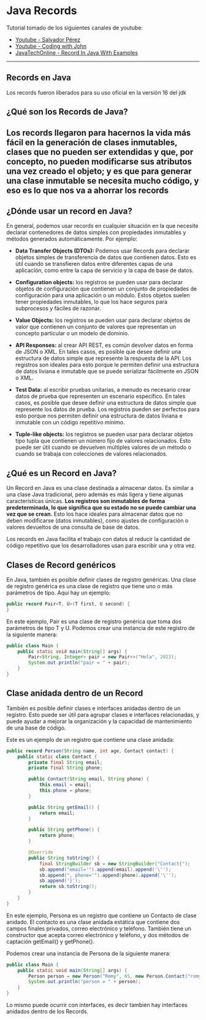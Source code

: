# Java Records

Tutorial tomado de los siguientes canales de youtube:

- [Youtube - Salvador Pérez](https://www.youtube.com/watch?v=j-bPnCqFh2o)
- [Youtube - Coding with John](https://www.youtube.com/watch?v=gJ9DYC-jswo)
- [JavaTechOnline - Record In Java With Examples](https://javatechonline.com/record-in-java-with-examples/?fbclid=IwAR0jI5adERsHqUCaGANqcrRYg_yxHh9fvkq9_p_RaoWhpj5LqgOCxz7j-aE)

---

## Records en Java

Los records fueron liberados para su uso oficial en la versión 16 del jdk

## ¿Qué son los Records de Java?

Los records llegaron para hacernos la vida más fácil en la generación de clases
**inmutables**, clases que no pueden ser extendidas y que, por concepto, no pueden
modificarse sus atributos una vez creado el objeto; y es que para generar una
clase inmutable se necesita mucho código, y eso es lo que nos va a ahorrar los **records**
---

## ¿Dónde usar un record en Java?

En general, podemos usar records en cualquier situación en la que necesite declarar contenedores de datos simples con
propiedades inmutables y métodos generados automáticamente. Por ejemplo:

- **Data Transfer Objects (DTOs):** Podemos usar Records para declarar objetos simples de transferencia de datos que
  contienen datos. Esto es útil cuando se transfieren datos entre diferentes capas de una aplicación, como entre la capa
  de servicio y la capa de base de datos.


- **Configuration objects:** los registros se pueden usar para declarar objetos de configuración que contienen un
  conjunto de propiedades de configuración para una aplicación o un módulo. Estos objetos suelen tener propiedades
  inmutables, lo que los hace seguros para subprocesos y fáciles de razonar.


- **Value Objects:** los registros se pueden usar para declarar objetos de valor que contienen un conjunto de valores
  que representan un concepto particular o un modelo de dominio.


- **API Responses:** al crear API REST, es común devolver datos en forma de JSON o XML. En tales casos, es posible que
  desee definir una estructura de datos simple que represente la respuesta de la API. Los registros son ideales para
  esto porque le permiten definir una estructura de datos liviana e inmutable que se puede serializar fácilmente en JSON
  o XML.


- **Test Data:** al escribir pruebas unitarias, a menudo es necesario crear datos de prueba que representen un escenario
  específico. En tales casos, es posible que desee definir una estructura de datos simple que represente los datos de
  prueba. Los registros pueden ser perfectos para esto porque nos permiten definir una estructura de datos liviana e
  inmutable con un código repetitivo mínimo.


- **Tuple-like objects:** los registros se pueden usar para declarar objetos tipo tupla que contienen un número fijo de
  valores relacionados. Esto puede ser útil cuando se devuelven múltiples valores de un método o cuando se trabaja con
  colecciones de valores relacionados.

## ¿Qué es un Record en Java?

Un Record en Java es una clase destinada a almacenar datos. Es similar a una clase Java tradicional, pero además es
más ligera y tiene algunas características únicas. **Los registros son inmutables de forma predeterminada, lo que
significa que su estado no se puede cambiar una vez que se crean.** Esto los hace ideales para almacenar datos que no
deben modificarse (datos inmutables), como ajustes de configuración o valores devueltos de una consulta de base de
datos.

Los records en Java facilita el trabajo con datos al reducir la cantidad de código repetitivo que los desarrolladores
usan para escribir una y otra vez.

## Clases de Record genéricos

En Java, también es posible definir clases de registro genéricas. Una clase de registro genérica es una clase de
registro que tiene uno o más parámetros de tipo. Aquí hay un ejemplo:

````java
public record Pair<T, U>(T first, U second) {
}
````

En este ejemplo, Pair es una clase de registro genérica que toma dos parámetros de tipo T y U. Podemos crear una
instancia de este registro de la siguiente manera:

````java
public class Main {
    public static void main(String[] args) {
        Pair<String, Integer> pair = new Pair<>("Hola", 2023);
        System.out.println("pair = " + pair);
    }
}
````

## Clase anidada dentro de un Record

También es posible definir clases e interfaces anidadas dentro de un registro. Esto puede ser útil para agrupar clases e
interfaces relacionadas, y puede ayudar a mejorar la organización y la capacidad de mantenimiento de una base de código.

Este es un ejemplo de un registro que contiene una clase anidada:

````java
public record Person(String name, int age, Contact contact) {
    public static class Contact {
        private final String email;
        private final String phone;

        public Contact(String email, String phone) {
            this.email = email;
            this.phone = phone;
        }

        public String getEmail() {
            return email;
        }

        public String getPhone() {
            return phone;
        }

        @Override
        public String toString() {
            final StringBuilder sb = new StringBuilder("Contact{");
            sb.append("email='").append(email).append('\'');
            sb.append(", phone='").append(phone).append('\'');
            sb.append('}');
            return sb.toString();
        }
    }
}
````

En este ejemplo, Persona es un registro que contiene un Contacto de clase anidado. El contacto es una clase anidada
estática que contiene dos campos finales privados, correo electrónico y teléfono. También tiene un constructor que
acepta correo electrónico y teléfono, y dos métodos de captación getEmail() y getPhone().

Podemos crear una instancia de Persona de la siguiente manera:

````java
public class Main {
    public static void main(String[] args) {
        Person person = new Person("Romy", 65, new Person.Contact("romy@gmail.com", "943858588"));
        System.out.println("person = " + person);
    }
}
````

Lo mismo puede ocurrir con interfaces, es decir también hay interfaces anidados dentro de los Records.